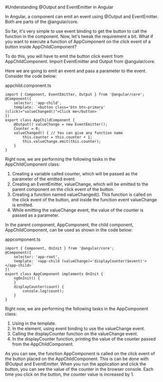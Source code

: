 #Understanding @Output and EventEmitter in Angular

In Angular, a component can emit an event using @Output and EventEmitter. Both are parts of the @angular/core.

So far, it's very simple to use event binding to get the button to call the function in the component. Now, let's tweak the requirement a bit. What if you want to execute a function of AppComponent on the click event of a button inside AppChildComponent?

To do this, you will have to emit the button click event from AppChildComponent. Import EventEmitter and Output from @angular/core.

Here we are going to emit an event and pass a parameter to the event. Consider the code below:

appchild.component.ts

```
import { Component, EventEmitter, Output } from '@angular/core';
@Component({
    selector: 'app-child',
    template: `<button class='btn btn-primary' (click)="valueChanged()">Click me</button> `
})
export class AppChildComponent {
    @Output() valueChange = new EventEmitter();
    Counter = 0;
    valueChanged() { // You can give any function name
        this.counter = this.counter + 1;
        this.valueChange.emit(this.counter);
    }
}
```

Right now, we are performing the following tasks in the AppChildComponent class:

1. Creating a variable called counter, which will be passed as the parameter of the emitted event.
2. Creating an EventEmitter, valueChange, which will be emitted to the parent component on the click event of the button.
3. Creating a function named valueChanged(). This function is called on the click event of the button, and inside the function event valueChange is emitted.
4. While emitting the valueChange event, the value of the counter is passed as a parameter.

In the parent component, AppComponent, the child component, AppChildComponent, can be used as shown in the code below:

appcomponent.ts

```
import { Component, OnInit } from '@angular/core';
@Component({
    selector: 'app-root',
    template: `<app-child (valueChange)='displayCounter($event)'></app-child>`
})
export class AppComponent implements OnInit {
    ngOnInit() {
    }
    displayCounter(count) {
        console.log(count);
    }
}
```

Right now, we are performing the following tasks in the AppComponent class:

1. Using <app-child> in the template.
2. In the <app-child> element, using event binding to use the valueChange event.
3. Calling the displayCounter function on the valueChange event.
4. In the displayCounter function, printing the value of the counter passed from the AppChildComponent.

As you can see, the function AppComponent is called on the click event of the button placed on the AppChildComponent. This is can be done with @Output and EventEmitter. When you run the application and click the button, you can see the value of the counter in the browser console. Each time you click on the button, the counter value is increased by 1.

